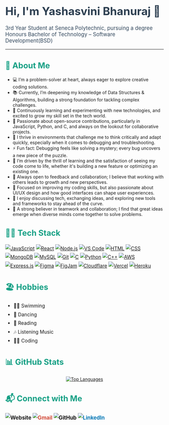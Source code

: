 <h1 style="font-size:2.5em; color: #2C3E50;">Hi, I'm Yashasvini Bhanuraj 👋</h1>

<p style="font-size:1.2em; color: #34495E;">3rd Year Student at Seneca Polytechnic, pursuing a degree Honours Bachelor of Technology – Software Development(BSD)</p>

<hr>

<h2 style="font-size:1.8em; color: #16A085;">🧐 About Me</h2>
<ul>
  <li>💻 I’m a problem-solver at heart, always eager to explore creative coding solutions.</li>
  <li>📚 Currently, I’m deepening my knowledge of Data Structures & Algorithms, building a strong foundation for tackling complex challenges.</li>
  <li>🌱 Continuously learning and experimenting with new technologies, and excited to grow my skill set in the tech world.</li>
  <li>🌟 Passionate about open-source contributions, particularly in JavaScript, Python, and C, and always on the lookout for collaborative projects.</li>
  <li>🧩 I thrive in environments that challenge me to think critically and adapt quickly, especially when it comes to debugging and troubleshooting.</li>
  <li>⚡ Fun fact: Debugging feels like solving a mystery; every bug uncovers a new piece of the puzzle.</li>
  <li>🚀 I’m driven by the thrill of learning and the satisfaction of seeing my code come to life, whether it's building a new feature or optimizing an existing one.</li>
  <li>🔄 Always open to feedback and collaboration; I believe that working with others leads to growth and new perspectives.</li>
  <li>🎯 Focused on improving my coding skills, but also passionate about UI/UX design and how good interfaces can shape user experiences.</li>
  <li>💬 I enjoy discussing tech, exchanging ideas, and exploring new tools and frameworks to stay ahead of the curve.</li>
  <li>🤝 A strong believer in teamwork and collaboration; I find that great ideas emerge when diverse minds come together to solve problems.</li>
</ul>

<h2 style="font-size:1.8em; color: #16A085;">👨‍💻 Tech Stack</h2>

<p style="font-size:1.1em; line-height: 1.8;">
  <a href="https://www.javascript.com/"><img src="https://img.shields.io/badge/JavaScript-ES6-yellow" alt="JavaScript" /></a>
  <a href="https://reactjs.org/"><img src="https://img.shields.io/badge/React-16.8-blue" alt="React" /></a>
  <a href="https://nodejs.org/"><img src="https://img.shields.io/badge/Node.js-14.17-green" alt="Node.js" /></a>
  <a href="https://code.visualstudio.com/"><img src="https://img.shields.io/badge/VS%20Code-1.60-purple" alt="VS Code" /></a>
  <a href="https://developer.mozilla.org/en-US/docs/Web/HTML"><img src="https://img.shields.io/badge/HTML-5-orange" alt="HTML" /></a>
  <a href="https://developer.mozilla.org/en-US/docs/Web/CSS"><img src="https://img.shields.io/badge/CSS-3-blue" alt="CSS" /></a>
  <a href="https://www.mongodb.com/"><img src="https://img.shields.io/badge/MongoDB-latest-green" alt="MongoDB" /></a>
  <a href="https://www.mysql.com/"><img src="https://img.shields.io/badge/MySQL-8.0-blue" alt="MySQL" /></a>
  <a href="https://git-scm.com/"><img src="https://img.shields.io/badge/Git-latest-orange" alt="Git" /></a>
  <a href="https://en.wikipedia.org/wiki/C_(programming_language)"><img src="https://img.shields.io/badge/C-99-blue" alt="C" /></a>
  <a href="https://www.python.org/"><img src="https://img.shields.io/badge/Python-3.9-blue" alt="Python" /></a>
  <a href="https://en.cppreference.com/w/cpp/17"><img src="https://img.shields.io/badge/C++-17-green" alt="C++" /></a>
  <a href="https://aws.amazon.com/"><img src="https://img.shields.io/badge/AWS-EC2-blue" alt="AWS" /></a>
  <a href="https://expressjs.com/"><img src="https://img.shields.io/badge/Express.js-latest-blue" alt="Express.js" /></a>
  <a href="https://www.figma.com/"><img src="https://img.shields.io/badge/Figma-latest-orange" alt="Figma" /></a>
  <a href="https://www.figma.com/figjam/"><img src="https://img.shields.io/badge/FigJam-latest-blue" alt="FigJam" /></a>
  <a href="https://www.cloudflare.com/"><img src="https://img.shields.io/badge/Cloudflare-latest-green" alt="Cloudflare" /></a>
  <a href="https://vercel.com/"><img src="https://img.shields.io/badge/Vercel-latest-black" alt="Vercel" /></a>
  <a href="https://www.heroku.com/"><img src="https://img.shields.io/badge/Deployment-Heroku-orange" alt="Heroku" /></a>
</p>

<h2 style="font-size:1.8em; color: #16A085;">🏖️ Hobbies</h2>

<ul style="font-size:1.1em; line-height: 1.8;">
  <li>🏊‍♂️ Swimming</li>
  <li>💃 Dancing</li>
  <li>📖 Reading</li>
  <li>🎶 Listening Music</li>
  <li>🧑‍💻 Coding</li>
</ul>

<h2 style="font-size:1.8em; color: #16A085;">📊 GitHub Stats</h2>

<div align="center">
  <a href="https://github-readme-stats.vercel.app/api/top-langs/?username=yashasvini2003" target="_blank">
    <img src="https://github-readme-stats.vercel.app/api/top-langs/?username=yashasvini2003&layout=compact&theme=radical" alt="Top Languages" />
  </a>
</div>

<h2 style="font-size:1.8em; color: #16A085;">📬 Connect with Me</h2>

<div style="font-size:1.2em; line-height: 1.8;">
  <a href="https://yashasvini-bhanuraj.netlify.app/" style="text-decoration: none; font-weight: bold;">
    <img src="https://img.shields.io/badge/Website-FF6347?style=for-the-badge&logo=google-chrome" alt="Website" />
  </a> 
  <a href="mailto:yashasvinibhanuraj29@gmail.com" style="text-decoration: none; color: #D14836; font-weight: bold;">
    <img src="https://img.shields.io/badge/Email-D14836?style=for-the-badge&logo=gmail" alt="Gmail" />
  </a> 
  <a href="https://github.com/yashasvini2003" style="text-decoration: none; color: #111010; font-weight: bold;">
    <img src="https://img.shields.io/badge/GitHub-111010?style=for-the-badge&logo=github" alt="GitHub" />
  </a> 
  <a href="https://www.linkedin.com/in/yashasvini-bhanuraj-0a7a13202/" style="text-decoration: none; color: #0077B5; font-weight: bold;">
    <img src="https://img.shields.io/badge/LinkedIn-0077B5?style=for-the-badge&logo=linkedin" alt="LinkedIn" />
  </a>
</div>



